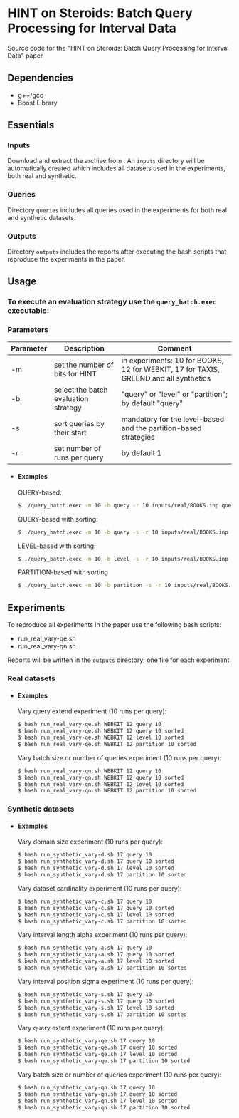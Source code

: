 # HINT on Steroids: Batch Query Processing for Interval Data

Source code for the "HINT on Steroids: Batch Query Processing for Interval Data" paper

## Dependencies
- g++/gcc
- Boost Library 


## Essentials

### Inputs
Download and extract the archive from . An ```inputs``` directory will be automatically created which includes all datasets used in the experiments, both real and synthetic. 

### Queries
Directory ```queries``` includes all queries used in the experiments for both real and synthetic datasets.

### Outputs
Directory ```outputs``` includes the reports after executing the bash scripts that reproduce the experiments in the paper.

## Usage

### To execute an evaluation strategy use the ```query_batch.exec``` executable:

### Parameters
| Parameter | Description | Comment |
| ------ | ------ | ------ |
| -m | set the number of bits for HINT | in experiments: 10 for BOOKS, 12 for WEBKIT, 17 for TAXIS, GREEND and all synthetics|
| -b | select the batch evaluation strategy | "query" or "level" or "partition"; by default "query" |
| -s | sort queries by their start | mandatory for the level-based and the partition-based strategies |
| -r | set number of runs per query | by default 1 |

- #### Examples

    QUERY-based:
    ```sh 
    $ ./query_batch.exec -m 10 -b query -r 10 inputs/real/BOOKS.inp queries/real/BOOKS_qe0.1%_qn10K.qry
    ```
    QUERY-based with sorting:
    ```sh 
    $ ./query_batch.exec -m 10 -b query -s -r 10 inputs/real/BOOKS.inp queries/real/BOOKS_qe0.1%_qn10K.qry
    ```
    LEVEL-based with sorting:
    ```sh
    $ ./query_batch.exec -m 10 -b level -s -r 10 inputs/real/BOOKS.inp queries/real/BOOKS_qe0.1%_qn10K.qry
    ```
    PARTITION-based with sorting
    ```sh 
    $ ./query_batch.exec -m 10 -b partition -s -r 10 inputs/real/BOOKS.inp queries/real/BOOKS_qe0.1%_qn10K.qry
    ```

## Experiments

To reproduce all experiments in the paper use the following bash scripts:
- run_real_vary-qe.sh
- run_real_vary-qn.sh 

Reports will be written in the ```outputs``` directory; one file for each experiment.

### Real datasets

- #### Examples
    Vary query extend experiment (10 runs per query):
    ```sh 
    $ bash run_real_vary-qe.sh WEBKIT 12 query 10
    $ bash run_real_vary-qe.sh WEBKIT 12 query 10 sorted
    $ bash run_real_vary-qe.sh WEBKIT 12 level 10 sorted
    $ bash run_real_vary-qe.sh WEBKIT 12 partition 10 sorted
    ```

    Vary batch size or number of queries experiment (10 runs per query):
    ```sh 
    $ bash run_real_vary-qn.sh WEBKIT 12 query 10
    $ bash run_real_vary-qn.sh WEBKIT 12 query 10 sorted
    $ bash run_real_vary-qn.sh WEBKIT 12 level 10 sorted
    $ bash run_real_vary-qn.sh WEBKIT 12 partition 10 sorted
    ```

 ### Synthetic datasets

 - #### Examples
    Vary domain size experiment (10 runs per query):
    ```sh 
    $ bash run_synthetic_vary-d.sh 17 query 10
    $ bash run_synthetic_vary-d.sh 17 query 10 sorted
    $ bash run_synthetic_vary-d.sh 17 level 10 sorted
    $ bash run_synthetic_vary-d.sh 17 partition 10 sorted
    ```

    Vary dataset cardinality experiment (10 runs per query):
    ```sh 
    $ bash run_synthetic_vary-c.sh 17 query 10
    $ bash run_synthetic_vary-c.sh 17 query 10 sorted
    $ bash run_synthetic_vary-c.sh 17 level 10 sorted
    $ bash run_synthetic_vary-c.sh 17 partition 10 sorted
    ```

    Vary interval length alpha experiment (10 runs per query):
    ```sh 
    $ bash run_synthetic_vary-a.sh 17 query 10
    $ bash run_synthetic_vary-a.sh 17 query 10 sorted
    $ bash run_synthetic_vary-a.sh 17 level 10 sorted
    $ bash run_synthetic_vary-a.sh 17 partition 10 sorted

    ```

    Vary interval position sigma experiment (10 runs per query):
    ```sh 
    $ bash run_synthetic_vary-s.sh 17 query 10
    $ bash run_synthetic_vary-s.sh 17 query 10 sorted
    $ bash run_synthetic_vary-s.sh 17 level 10 sorted
    $ bash run_synthetic_vary-s.sh 17 partition 10 sorted

    ```

    Vary query extent experiment (10 runs per query):
    ```sh 
    $ bash run_synthetic_vary-qe.sh 17 query 10
    $ bash run_synthetic_vary-qe.sh 17 query 10 sorted
    $ bash run_synthetic_vary-qe.sh 17 level 10 sorted
    $ bash run_synthetic_vary-qe.sh 17 partition 10 sorted
    ```

    Vary batch size or number of queries experiment (10 runs per query):
    ```sh 
    $ bash run_synthetic_vary-qn.sh 17 query 10
    $ bash run_synthetic_vary-qn.sh 17 query 10 sorted
    $ bash run_synthetic_vary-qn.sh 17 level 10 sorted
    $ bash run_synthetic_vary-qn.sh 17 partition 10 sorted
    ```
